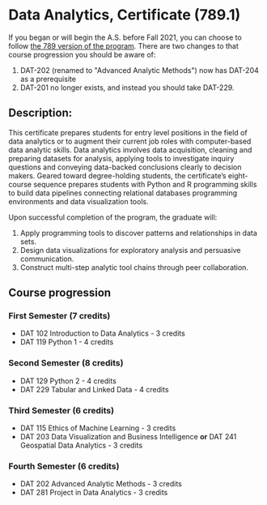 # Data Analytics, Certificate (789.1)

If you began or will begin the A.S. before Fall 2021, you can choose to follow [the 789 version of the program](https://catalog.ccac.edu/preview_program.php?catoid=9&poid=2130&returnto=2207). There are two changes to that course progression you should be aware of: 
1. DAT-202 (renamed to "Advanced Analytic Methods") now has DAT-204 as a prerequisite
1. DAT-201 no longer exists, and instead you should take DAT-229. 

## Description:                              

This certificate prepares students for entry level positions in the field of data analytics or to augment their current job roles with computer-based data analytic skills. Data analytics involves data acquisition, cleaning and preparing datasets for analysis, applying tools to investigate inquiry questions and conveying data-backed conclusions clearly to decision makers.  Geared toward degree-holding students, the certificate’s eight-course sequence prepares students with Python and R programming skills to build data pipelines connecting relational databases programming environments and data visualization tools.  

Upon successful completion of the program, the graduate will:
1) Apply programming tools to discover patterns and relationships in data sets.
2) Design data visualizations for exploratory analysis and persuasive communication.
3) Construct multi-step analytic tool chains through peer collaboration.

## Course progression

### First Semester (7 credits)

*    DAT 102 Introduction to Data Analytics - 3 credits
*    DAT 119 Python 1 - 4 credits

### Second Semester (8 credits)

*    DAT 129 Python 2 - 4 credits
*    DAT 229 Tabular and Linked Data - 4 credits

### Third Semester (6 credits)

*    DAT 115 Ethics of Machine Learning - 3 credits
*    DAT 203 Data Visualization and Business Intelligence
     **or**
     DAT 241 Geospatial Data Analytics - 3 credits
   
### Fourth Semester (6 credits)

*    DAT 202 Advanced Analytic Methods - 3 credits
*    DAT 281 Project in Data Analytics - 3 credits

